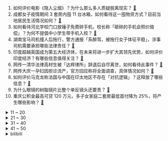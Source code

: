 1. 如何评价电影《隐入尘烟》？为什么那么多人质疑脱离现实？ [:link:](https://www.zhihu.com/question/550773419)
2. 成都女子疫情期间 3 套房内囤 11 台冰箱，如何看待这一囤物资方式？目前当地居民生活情况如何？ [:link:](https://www.zhihu.com/question/551623360)
3. 如何看待河北学校门口放锤子免费碎手机，校长称「砸碎的手机会照价赔偿」？为何不提倡中小学生带手机入校？ [:link:](https://www.zhihu.com/question/551583484)
4. 湖南宝马司机撞人后拖行，警方通报「系醉驾，被拖行女子体征平稳」，涉事司机需要承担哪些法律责任？ [:link:](https://www.zhihu.com/question/551699781)
5. 印度超越英国成为第五大经济体，在未来将进一步扩大其领先优势，如何评价印度经济？有哪些信息值得关注？ [:link:](https://www.zhihu.com/question/551628137)
6. 网传一清华法律高材生被「达辉律所」辞退后自尽离世，如何看待此事件？ [:link:](https://www.zhihu.com/question/551642455)
7. 网传大庆一孕妇因拒诊流产，官方回应称将全面调查，具体情况如何？ [:link:](https://www.zhihu.com/question/551660210)
8. 如何评价马克龙称法国与中国在印太地区不存在「对抗逻辑」？这释放了哪些信息？ [:link:](https://www.zhihu.com/question/551637199)
9. 为什么眼镜的树脂镜片比整个单反镜头还要贵？ [:link:](https://www.zhihu.com/question/437031993)
10. 重庆公积金最高可贷 120 万元，多子女家庭二套房最低首付降为 25%，将产生哪些影响？ [:link:](https://www.zhihu.com/question/551647402)
<details>
<summary>11 ~ 20</summary>

11. 如何看待刘德华线上直播演唱会吸引人次破 3 亿？刘德华还是那么火吗？ [:link:](https://www.zhihu.com/question/551670394)
12. 英媒称英国发现一种新的猴痘毒株，此外全球累计猴痘确诊病例已超过 5 万例，有哪些信息值得注意？ [:link:](https://www.zhihu.com/question/551531512)
13. 你认为 500 元以下最值得购买的商品是什么？ [:link:](https://www.zhihu.com/question/549827069)
14. 东软回应「成都核酸系统崩了」，称新系统网络故障，正在排查，如何看待这一回应？ [:link:](https://www.zhihu.com/question/551629967)
15. 前国脚范志毅足球水平如何？ [:link:](https://www.zhihu.com/question/359892571)
16. 如何看待比亚迪2022年8月份销量174915辆，同比增长155.3%，这一数据有何意义? [:link:](https://www.zhihu.com/question/551454315)
17. 任天堂表示中国游戏机市场不大，这意味着什么？ [:link:](https://www.zhihu.com/question/540790032)
18. 左轮手枪为什么只能装六发子弹？ [:link:](https://www.zhihu.com/question/546859975)
19. 2022 LPL 夏季冒泡赛 LNG 3:1 淘汰 V5 晋级下一轮，如何评价这次比赛？ [:link:](https://www.zhihu.com/question/551626156)
20. 烧开了的水里有细菌没？ [:link:](https://www.zhihu.com/question/546425493)
</details>
<details>
<summary>21 ~ 30</summary>

21. 湖南娄底一宝马司机酒驾撞人后拖行伤者，被交警拦下后才知自己撞人，事件进展如何？其将承担怎样的处罚？ [:link:](https://www.zhihu.com/question/551636846)
22. 为什么很多人会选择用一台游戏笔记本来满足娱乐和生产力需求？ [:link:](https://www.zhihu.com/question/546734896)
23. 两份相同汽油，一份给燃油车用，另一份先发电再给电动汽车充电，假设两辆汽车总质量相当，哪种车跑得更远？ [:link:](https://www.zhihu.com/question/549701825)
24. 奈雪的茶上半年净亏损 2.49 亿元，门店经营利润腰斩，疫情之下奶茶市场的发展将走向何处？ [:link:](https://www.zhihu.com/question/551196425)
25. 调查显示近 1/4 终身教授的父母是博士，名校概率翻倍，这一调查反映了什么？ [:link:](https://www.zhihu.com/question/551016756)
26. 如何看待特朗普称「若再次当选，将认真考虑全面赦免国会山骚乱参与者」？会给大选带来什么影响？ [:link:](https://www.zhihu.com/question/551389262)
27. 女子将大件行李箱单独放在地铁扶梯上不管，致箱子滚落砸伤乘客，如何避免此类事故发生？ [:link:](https://www.zhihu.com/question/551359829)
28. 善良的本质是自利的吗？ [:link:](https://www.zhihu.com/question/549935073)
29. 近日主流虚拟地产平台数据纷纷跳水，林俊杰「炒房」已浮亏 86.5% ，元宇宙房地产凉了吗？ [:link:](https://www.zhihu.com/question/551160733)
30. NASA 称「『阿耳忒弥斯 1 号』再次改期至 9 月 5 日发射」，发射一再受阻，哪些信息值得关注？ [:link:](https://www.zhihu.com/question/550890256)
</details>
<details>
<summary>31 ~ 40</summary>

31. 为什么金钏勾引宝玉被赶，彩云与贾环有染却没事？ [:link:](https://www.zhihu.com/question/59953238)
32. 「缺省」这个词是如何从英语 "Default" 翻译过来的？ [:link:](https://www.zhihu.com/question/20953160)
33. 第一次看到自己的宝宝是什么感受？ [:link:](https://www.zhihu.com/question/487954022)
34. 俄气宣布无限期关闭「北溪-1」天然气管道，完全停止输气，直至故障排除，将对欧洲国家产生哪些影响？ [:link:](https://www.zhihu.com/question/551520963)
35. 专家表示鳄雀鳝已被定性为外来入侵物种，随意放生或涉嫌违法，如何有效甄别和防治外来入侵物种？ [:link:](https://www.zhihu.com/question/551625690)
36. 日本决定停止使用软盘和光盘，将于 2022 年底制定相关政策，还有哪些信息值得关注？ [:link:](https://www.zhihu.com/question/551583111)
37. 全国 21 城实施公积金「一人购房全家帮」，对房地产行业可能会带来哪些影响？ [:link:](https://www.zhihu.com/question/551456928)
38. 大学到底要不要参加社团和学生会？ [:link:](https://www.zhihu.com/question/551437568)
39. 你见过的最奇葩的案件是什么？ [:link:](https://www.zhihu.com/question/347567873)
40. 如何评价欧洲深陷能源危机，美能源部长却阻止主要炼油公司燃料出口？拜登政府此举目的是什么？ [:link:](https://www.zhihu.com/question/551546957)
</details>
<details>
<summary>41 ~ 50</summary>

41. 当发现自己努力的上限不过是别人的起点时该怎么办? [:link:](https://www.zhihu.com/question/544815358)
42. 美国共和党议员已在酝酿弹劾拜登，称他犯下多项「重罪」，或将如何进展？ [:link:](https://www.zhihu.com/question/551364761)
43. 如何评价《心动的信号》第五季？ [:link:](https://www.zhihu.com/question/550837046)
44. 如何评价《德凯奥特曼》第八话？ [:link:](https://www.zhihu.com/question/551501169)
45. 2022 KPL 夏季总决赛狼队 4:2 击败 eStarPro 夺冠，如何评价这场比赛？ [:link:](https://www.zhihu.com/question/551665605)
46. 国外真的是美食荒漠吗？ [:link:](https://www.zhihu.com/question/550298427)
47. 「轩岚诺」或将再加强为超强台风级，浙江风力强劲局地有大暴雨，应做好哪些防范措施？ [:link:](https://www.zhihu.com/question/551494354)
48. 觉得自己很讨人厌，没有人喜欢自己怎么办? [:link:](https://www.zhihu.com/question/551585756)
49. 有哪些适合学生党的千元性价比手机推荐？ [:link:](https://www.zhihu.com/question/548115633)
50. 每天如何开开心心？不被精神内耗所烦恼？ [:link:](https://www.zhihu.com/question/551484554)
</details><details>
<summary>bilibili</summary>

1. 【苏星河】我的这个微信，你们没人用过 [:link:](//www.bilibili.com/video/BV1tV4y1H72k)
2. 我又开始玩梗了，而且还进去了。 [:link:](//www.bilibili.com/video/BV19P411V7Kz)
3. 狼人傻2 [:link:](//www.bilibili.com/video/BV1nd4y1R7UB)
4. 【火焰醉枪】卧槽！这火焰枪竟然不是特效，30个小时匠心制作…… [:link:](//www.bilibili.com/video/BV1yW4y1q78t)
5. 卸载！！！！！ [:link:](//www.bilibili.com/video/BV1AK411f7KR)
6. 细！《猫和老鼠》中的小穿帮竟然有这么多！画师偷懒？ [:link:](//www.bilibili.com/video/BV1kD4y1672t)
7. 《原神》角色演示-「多莉：多谢惠顾！」 [:link:](//www.bilibili.com/video/BV15V4y1p7E9)
8. 中式龙吟，千层蜜枣酥！层次分明，堪称下午茶茶点天花板~丨蜜枣酥 [:link:](//www.bilibili.com/video/BV15P411V7YS)
9. 你们要的没有小姐姐版来了 [:link:](//www.bilibili.com/video/BV16D4y1679R)
10. 来杰哥家康康！全屋智能化！游戏房！真的蛮大哦！ [:link:](//www.bilibili.com/video/BV1Me4y1Y7G5)
<details>
<summary>11 ~ 20</summary>

11. 上高一啦！ [:link:](//www.bilibili.com/video/BV1CV4y1H7dp)
12. 离谱到家了！两社恐挑战去7个UP主家零元购！ [:link:](//www.bilibili.com/video/BV1Ja41137BA)
13. 鸡 [:link:](//www.bilibili.com/video/BV1PN4y1F7Hk)
14. 用“米”字轻松掌握透视二等分（上） [:link:](//www.bilibili.com/video/BV1jg411Q7xD)
15. 那天，我看到了54岁最帅的模样 [:link:](//www.bilibili.com/video/BV1VG4y167tn)
16. 这《叮叮当当》，真是太刑了！ [:link:](//www.bilibili.com/video/BV1Zt4y1E7mU)
17. 老板？架空啦！ [:link:](//www.bilibili.com/video/BV1BD4y1B7ji)
18. 【毕导】SNP理论的重大突破！刷牙和便秘，人类的进出口竟然高度统一？ [:link:](//www.bilibili.com/video/BV1rW4y1t7NU)
19. 当世界开始炫穷 [:link:](//www.bilibili.com/video/BV1Va411V7EF)
20. 《明日方舟》全新故事「日暮寻路」活动宣传PV [:link:](//www.bilibili.com/video/BV1cG4y1r7nt)
</details>
<details>
<summary>21 ~ 30</summary>

21. 你等着我律师来！！！ [:link:](//www.bilibili.com/video/BV1pD4y1B76j)
22. 家里有游乐园？【杜海皇】 [:link:](//www.bilibili.com/video/BV1ae4y1d7z8)
23. 任士明-农村大叔因写字好看被央视点赞，被誉为“行走的打印机”。 [:link:](//www.bilibili.com/video/BV1iV4y1H7eu)
24. 用超轻黏土捏一个小奶牛 [:link:](//www.bilibili.com/video/BV1pB4y157Bh)
25. 这是个音乐游戏！？2022版 [:link:](//www.bilibili.com/video/BV1pe4y1d7JM)
26. 《 治 愈 的 羊 咩 咩 出 现 了 》 [:link:](//www.bilibili.com/video/BV13g411S71u)
27. 科目三：作毙 [:link:](//www.bilibili.com/video/BV1PG4y1r7JX)
28. 爱吃生腌的女孩，肠胃不会太差... [:link:](//www.bilibili.com/video/BV19t4y1E7hh)
29. 听说鸡哥不会打篮球？我不信！ [:link:](//www.bilibili.com/video/BV1Ta411V7hu)
30. 这可不是普通的番茄！（巨下饭） [:link:](//www.bilibili.com/video/BV1j14y1s7Ev)
</details>
<details>
<summary>31 ~ 40</summary>

31. 上海猩猩哥居然这样欢迎贵阳猩猩哥？！【头大挑战ep02-中国BOY超级大猩猩】 [:link:](//www.bilibili.com/video/BV1Me41137rX)
32. 【医案寻踪】无糖饮料越喝越胖？全网唯一一个敢说实话的人... [:link:](//www.bilibili.com/video/BV1TV4y1p7GK)
33. 【时代少年团】《时代夏令营》08：看我火眼金睛 [:link:](//www.bilibili.com/video/BV14d4y1R7Es)
34. 来华30年，我终于拿到了中国绿卡！ [:link:](//www.bilibili.com/video/BV1f14y1W7BU)
35. 谁能吃空这一盆，立马入职！ [:link:](//www.bilibili.com/video/BV12K411Z7ET)
36. 《台式卤肉饭》的味道就问你爱不爱？今天我们一起来复刻！ [:link:](//www.bilibili.com/video/BV1Ma411V7kc)
37. ''策划眼里的元歌''2.0 [:link:](//www.bilibili.com/video/BV1eW4y1t7TG)
38. 当你开学后发现自己的舍友是个电竞职业选手时 [:link:](//www.bilibili.com/video/BV17d4y1R7oT)
39. 百达翡丽5159万年历维修保养实录，顺便给大家分享一下这款万年历机芯的基本原理 [:link:](//www.bilibili.com/video/BV12K411Z7L4)
40. 他回头的那一下好像真的知道他很帅！ [:link:](//www.bilibili.com/video/BV1St4y1E71a)
</details>
<details>
<summary>41 ~ 50</summary>

41. 【TRN平行宇宙】锦衣特战连 22式作训服换装视频流出 [:link:](//www.bilibili.com/video/BV1EK411f7v5)
42. 街头碳水大师：这玩意怎么可能不好吃呢？！ [:link:](//www.bilibili.com/video/BV1fe411g7F5)
43. 汤姆：法庭上禁止鸡你太美！！！ [:link:](//www.bilibili.com/video/BV1pe411g7h5)
44. 【阿斗】深度解析权游历史背景+信仰对权力版图的影响！美剧史诗巨作《权力的游戏》第5期 [:link:](//www.bilibili.com/video/BV1cg411S752)
45. 丘丘人100小时徒手挖须弥小屋 [:link:](//www.bilibili.com/video/BV1PW4y1b7i2)
46. 关于我被大卫社抓去画JOJO原画这件小事 [:link:](//www.bilibili.com/video/BV1nU4y1r7BM)
47. 比黄金还珍贵的顶级食材，难得一见的海鲜铁板烧！ [:link:](//www.bilibili.com/video/BV1tB4y1G7ZR)
48. 帅小伙自制鲜花饼，没想到鲜花饼制作这么复杂！ [:link:](//www.bilibili.com/video/BV1Xt4y1E7Lo)
49. 美丽的新疆牧场，遍地生长着羊肉串，太治愈了吧！ [:link:](//www.bilibili.com/video/BV1eG411G71J)
50. “所以你宁愿错过也不愿主动 ，对吗” [:link:](//www.bilibili.com/video/BV1AW4y1b7nz)
</details>
<details>
<summary>51 ~ 60</summary>

51. 好小子，你可真棒 [:link:](//www.bilibili.com/video/BV1Ee4y1h73t)
52. 空虚的唢呐Empty Love [:link:](//www.bilibili.com/video/BV1uP411V7nC)
53. 这一刻我相信奇迹了，孙子声音穿透了阴曹地府 [:link:](//www.bilibili.com/video/BV1Be411g7gT)
54. 别抬头！天上的东西会吃人！2022最新科幻电影！ [:link:](//www.bilibili.com/video/BV1EP4y1f71v)
55. 马上开学了，我一个社恐应该怎么办....... [:link:](//www.bilibili.com/video/BV1CB4y1G7v3)
56. 拼多多200多元电视的买家秀，让我深夜爆哭...... [:link:](//www.bilibili.com/video/BV1K14y1s7m2)
57. 讲个自己的离谱事情 [:link:](//www.bilibili.com/video/BV1oe4y1d7um)
58. 有求必应（尥蹶子教程版 [:link:](//www.bilibili.com/video/BV1Ht4y1J7FU)
59. 史诗级灾难片《开学》，豆瓣评分9.1 [:link:](//www.bilibili.com/video/BV11W4y1t75H)
60. 是时候漏出我的红色战衣了！！ [:link:](//www.bilibili.com/video/BV1z14y1W7Ry)
</details>
<details>
<summary>61 ~ 70</summary>

61. 剧组拍扶贫剧因剧情需要真给村里修了路 网友：这剧组能处！ [:link:](//www.bilibili.com/video/BV1td4y1G7qn)
62. 猴子：你这亚瑟血条有问题呀 [:link:](//www.bilibili.com/video/BV1XD4y1B72r)
63. 你管这叫“边角料零食”？究竟是智商税还是真香？ [:link:](//www.bilibili.com/video/BV1MP411V7JE)
64. 关于全国统一的旅游小吃！ [:link:](//www.bilibili.com/video/BV1Re4y1Z79z)
65. 猫 雷 猎 手 [:link:](//www.bilibili.com/video/BV1NN4y1F7ZV)
66. 想知道他们去电梯里以后交流了什么…… [:link:](//www.bilibili.com/video/BV1VG41157dp)
67. 第一次在邻居面前化妆，他们都惊呆了.... [:link:](//www.bilibili.com/video/BV1sP411V7U9)
68. 哈哈哈哈哈哈看到最后有彩蛋#影视剪辑 [:link:](//www.bilibili.com/video/BV1WD4y1B7Ja)
69. 🎤我删掉了____ 🎤 [:link:](//www.bilibili.com/video/BV1HD4y1B7nc)
70. 我们管这叫军训，外国人管这叫实兵演习！ [:link:](//www.bilibili.com/video/BV1DP4y1o7y1)
</details>
<details>
<summary>71 ~ 80</summary>

71. 一场军训能凑齐这么多卧龙凤雏也是不容易啊！ [:link:](//www.bilibili.com/video/BV1TG4y167Sc)
72. 我是3unshine的Cindy 很多人对我变瘦这件事很感兴趣 [:link:](//www.bilibili.com/video/BV12K411Z7jc)
73. 芬兰家人东北馆子初体验被吓到结巴！扣肘子一抢而空！疯狂爱上酱大骨！揭秘侄儿侄女的爱情故事！ [:link:](//www.bilibili.com/video/BV1jt4y1J7u9)
74. 耗时一个月制作！不想任何学生错过这个视频啊啊！学习方法/中学/大学/研究生/考证/留学/成长/求职 | 开学解惑图鉴 [:link:](//www.bilibili.com/video/BV1rY4y1T7Lk)
75. 为什么叫我麦香鸡？ [:link:](//www.bilibili.com/video/BV1ne4y1d7q8)
76. 抽空去了趟新疆，大家帮忙看看这个背景假不假 [:link:](//www.bilibili.com/video/BV1ce41137Kx)
77. 海拉越狱抢车监控视频流出 [:link:](//www.bilibili.com/video/BV1dG4y1676L)
78. 每天都吃，也是自律兄弟萌。 [:link:](//www.bilibili.com/video/BV19G4y167pE)
79. 羊 肉 天 花 板 [:link:](//www.bilibili.com/video/BV1tV4y1p7ux)
80. 我们也不想看到老板落泪...但谁让这是公司规定呢... [:link:](//www.bilibili.com/video/BV1bV4y1p7J8)
</details>
<details>
<summary>81 ~ 90</summary>

81. 有病但快乐图鉴 [:link:](//www.bilibili.com/video/BV1dB4y1G7oG)
82. 不行了，我们真的土飞天了！！！ [:link:](//www.bilibili.com/video/BV1ga41137Gs)
83. 骑行川藏中线，因口罩问题只得原路返回，找到一个空房子太诡异吓到不敢住 [:link:](//www.bilibili.com/video/BV1AN4y1F7d3)
84. 评分5.7！如此垃圾的结尾！假面骑士Revice完结吐槽 [:link:](//www.bilibili.com/video/BV18V4y1p7JQ)
85. 当老师第一天就想辞职 [:link:](//www.bilibili.com/video/BV1JB4y1G7xt)
86. 160/90｜六套平价拼多多不露腿穿搭 显瘦又显高｜开学早秋穿搭分享 [:link:](//www.bilibili.com/video/BV1eG41157Dz)
87. 关于羊要吃人这件事你怎么看 [:link:](//www.bilibili.com/video/BV1ot4y1j7eh)
88. 沈阳之行～不虚此行！ [:link:](//www.bilibili.com/video/BV11V4y1W7ek)
89. 面对男人时，女人究竟在想什么？【围炉夜话】 [:link:](//www.bilibili.com/video/BV11G41157LT)
90. 为什么要支持白象方便面？这就是原因 [:link:](//www.bilibili.com/video/BV1FD4y1z7ro)
</details>
<details>
<summary>91 ~ 100</summary>

91. 【危机合约#10】全网首杀 尘环行动登顶36 你有没有听见城防炮在狞笑！？ [:link:](//www.bilibili.com/video/BV1Yd4y1G77F)
92. 记得三连哦 [:link:](//www.bilibili.com/video/BV13G4y167sV)
93. 评分从3.8暴涨到9.6，这部被家长举报的国产片，凭什么翻身？【消失的动画02】 [:link:](//www.bilibili.com/video/BV1zB4y1G7QS)
94. 不如跳舞 [:link:](//www.bilibili.com/video/BV1HB4y1G7Ly)
95. 我们担心发生在三号楼身上的事情，发生在了不好学身上 [:link:](//www.bilibili.com/video/BV1XT411F7hu)
96. 祖先的玩意传到今天，手艺传承可别间断 [:link:](//www.bilibili.com/video/BV1Ee4y1h7fc)
97. 万州.包子凉面  厨子探店¥26.5 [:link:](//www.bilibili.com/video/BV1xB4y1G7N6)
98. 比脸还大的老式炸鸡腿！旋一整个谁吃谁迷糊！【一周菜谱】 [:link:](//www.bilibili.com/video/BV1zY4y1u7rt)
99. 当你领个低情商女友去朋友家 [:link:](//www.bilibili.com/video/BV1dT411F7eH)
100. 咖喱鹰角广告加长版 [:link:](//www.bilibili.com/video/BV1Ka41137JD)
</details></details>